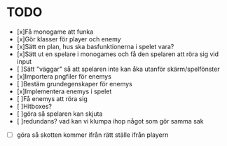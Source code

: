 # TODO
- [x]Få monogame att funka
- [x]Gör klasser för player och enemy
- [x]Sätt en plan, hus ska basfunktionerna i spelet vara? 
- [x]Sätt ut en spelare i monogames och få den spelaren att röra sig vid input
- [ ]Sätt "väggar" så att spelaren inte kan åka utanför skärm/spelfönster
- [x]Importera pngfiler för enemys
- [ ]Bestäm grundegenskaper för enemys
- [x]Implementera enemys i spelet
- [ ]Få enemys att röra sig
- [ ]Hitboxes?   
- [ ]göra så spelaren kan skjuta
- [ ]redundans? vad kan vi klumpa ihop något som gör samma sak
- [ ] göra så skotten kommer ifrån rätt ställe ifrån playern
